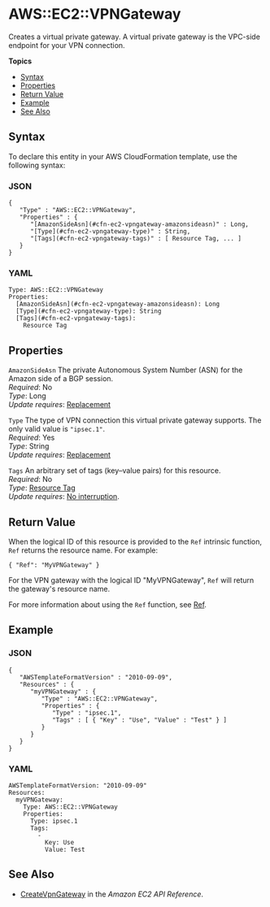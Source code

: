 # AWS::EC2::VPNGateway<a name="aws-resource-ec2-vpn-gateway"></a>

Creates a virtual private gateway\. A virtual private gateway is the VPC\-side endpoint for your VPN connection\.

**Topics**
+ [Syntax](#aws-resource-ec2-vpcgateway-syntax)
+ [Properties](#w2922ab1c21c10c96d221b9)
+ [Return Value](#w2922ab1c21c10c96d221c11)
+ [Example](#w2922ab1c21c10c96d221c13)
+ [See Also](#w2922ab1c21c10c96d221c15)

## Syntax<a name="aws-resource-ec2-vpcgateway-syntax"></a>

To declare this entity in your AWS CloudFormation template, use the following syntax:

### JSON<a name="aws-resource-ec2-vpcgateway-syntax.json"></a>

```
{
   "Type" : "AWS::EC2::VPNGateway",
   "Properties" : {
      "[AmazonSideAsn](#cfn-ec2-vpngateway-amazonsideasn)" : Long,
      "[Type](#cfn-ec2-vpngateway-type)" : String,
      "[Tags](#cfn-ec2-vpngateway-tags)" : [ Resource Tag, ... ]
   }
}
```

### YAML<a name="aws-resource-ec2-vpcgateway-syntax.yaml"></a>

```
Type: AWS::EC2::VPNGateway
Properties: 
  [AmazonSideAsn](#cfn-ec2-vpngateway-amazonsideasn): Long
  [Type](#cfn-ec2-vpngateway-type): String
  [Tags](#cfn-ec2-vpngateway-tags):
    Resource Tag
```

## Properties<a name="w2922ab1c21c10c96d221b9"></a>

`AmazonSideAsn`  <a name="cfn-ec2-vpngateway-amazonsideasn"></a>
The private Autonomous System Number \(ASN\) for the Amazon side of a BGP session\.  
*Required*: No  
*Type*: Long  
 *Update requires*: [Replacement](using-cfn-updating-stacks-update-behaviors.md#update-replacement) 

`Type`  <a name="cfn-ec2-vpngateway-type"></a>
The type of VPN connection this virtual private gateway supports\. The only valid value is `"ipsec.1"`\.  
*Required*: Yes  
*Type*: String  
*Update requires*: [Replacement](using-cfn-updating-stacks-update-behaviors.md#update-replacement)

`Tags`  <a name="cfn-ec2-vpngateway-tags"></a>
An arbitrary set of tags \(key–value pairs\) for this resource\.  
*Required*: No  
*Type*: [Resource Tag](aws-properties-resource-tags.md)  
*Update requires*: [No interruption](using-cfn-updating-stacks-update-behaviors.md#update-no-interrupt)\.

## Return Value<a name="w2922ab1c21c10c96d221c11"></a>

When the logical ID of this resource is provided to the `Ref` intrinsic function, `Ref` returns the resource name\. For example:

```
{ "Ref": "MyVPNGateway" }
```

For the VPN gateway with the logical ID "MyVPNGateway", `Ref` will return the gateway's resource name\.

For more information about using the `Ref` function, see [Ref](intrinsic-function-reference-ref.md)\.

## Example<a name="w2922ab1c21c10c96d221c13"></a>

### JSON<a name="aws-resource-ec2-vpcgateway-example.json"></a>

```
{
   "AWSTemplateFormatVersion" : "2010-09-09",
   "Resources" : {
      "myVPNGateway" : {
         "Type" : "AWS::EC2::VPNGateway",
         "Properties" : {
            "Type" : "ipsec.1",
            "Tags" : [ { "Key" : "Use", "Value" : "Test" } ]
         }
      }
   }
}
```

### YAML<a name="aws-resource-ec2-vpcgateway-example.yaml"></a>

```
AWSTemplateFormatVersion: "2010-09-09"
Resources: 
  myVPNGateway: 
    Type: AWS::EC2::VPNGateway
    Properties: 
      Type: ipsec.1
      Tags: 
        - 
          Key: Use
          Value: Test
```

## See Also<a name="w2922ab1c21c10c96d221c15"></a>
+ [CreateVpnGateway](http://docs.aws.amazon.com/AWSEC2/latest/APIReference/ApiReference-query-CreateVpnGateway.html) in the *Amazon EC2 API Reference*\.